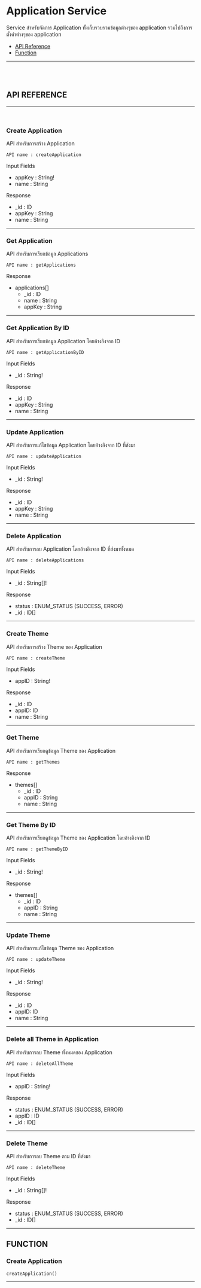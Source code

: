 # Application Service

Service สำหรับจัดการ Application ทั้งเก็บรวบรวมข้อมูลต่างๆของ application รวมไปถึงการตั้งค่าต่างๆของ application

- [API Reference](#api-reference)
- [Function](#function)

---

<br>
<br>

## API REFERENCE
---
<br>

### Create Application

API สำหรับการสร้าง Application

    API name : createApplication

Input Fields

- appKey : String!
- name : String

Response

- \_id : ID
- appKey : String
- name : String

---

### Get Application

API สำหรับการเรียกข้อมูล Applications

    API name : getApplications

Response

- applications[]
  - \_id : ID
  - name : String
  - appKey : String

---

### Get Application By ID

API สำหรับการเรียกข้อมูล Application โดยอ้างอิงจาก ID

    API name : getApplicationByID

Input Fields

- \_id : String!

Response

- \_id : ID
- appKey : String
- name : String

---

### Update Application

API สำหรับการแก้ไขข้อมูล Application โดยอ้างอิงจาก ID ที่ส่งมา

    API name : updateApplication


Input Fields

- \_id : String!

Response

- \_id : ID
- appKey : String
- name : String

---

### Delete Application

API สำหรับการลบ Application โดยอ้างอิงจาก ID ที่ส่งมาทั้งหมด

    API name : deleteApplications

Input Fields

- \_id : String[]!

Response

- status : ENUM_STATUS (SUCCESS, ERROR)
- \_id : ID[]

---

### Create Theme

API สำหรับการสร้าง Theme ของ Application

    API name : createTheme

Input Fields

- appID : String!

Response

- \_id : ID
- appID: ID
- name : String

---

### Get Theme

API สำหรับการเรียกดูข้อมูล Theme ของ Application

    API name : getThemes


Response

- themes[]
  - \_id : ID
  - appID : String
  - name : String

---

### Get Theme By ID

API สำหรับการเรียกดูข้อมูล Theme ของ Application โดยอ้างอิงจาก ID

    API name : getThemeByID

Input Fields

- \_id : String!

Response

- themes[]
  - \_id : ID
  - appID : String
  - name : String

---

### Update Theme

API สำหรับการแก้ไขข้อมูล Theme ของ Application

    API name : updateTheme

Input Fields

- \_id : String!

Response

- \_id : ID
- appID: ID
- name : String

---

### Delete all Theme in Application

API สำหรับการลบ Theme ทั้งหมดของ Application

    API name : deleteAllTheme

Input Fields

- appID : String!

Response

- status : ENUM_STATUS (SUCCESS, ERROR)
- appID : ID
- \_id : ID[]

---

### Delete Theme

API สำหรับการลบ Theme ตาม ID ที่ส่งมา

    API name : deleteTheme

Input Fields

- \_id : String[]!

Response

- status : ENUM_STATUS (SUCCESS, ERROR)
- \_id : ID[]

---

## FUNCTION

### Create Application

    createApplication()

---
